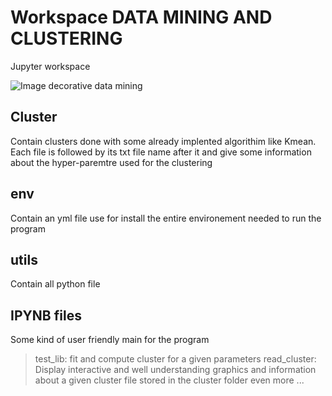 # Workspace **DATA MINING AND CLUSTERING**
Jupyter workspace

![Image decorative data mining](https://www.lebigdata.fr/wp-content/uploads/2016/08/data-mining-1-1024x576.jpg)

## Cluster
Contain clusters done with some already implented algorithim like Kmean.
Each file is followed by its txt file name after it and give some information 
about the hyper-paremtre used for the clustering

## env
Contain an yml file use for install the entire environement needed to run the program

## utils
Contain all python file

## IPYNB files
Some kind of user friendly main for the program
> test_lib: fit and compute cluster for a given parameters
> read_cluster: Display interactive and well understanding graphics and information about a given cluster file stored in the cluster folder
> even more ...